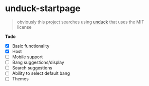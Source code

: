 # unduck-startpage

> obviously this project searches using [unduck](https://github.com/T3-Content/unduck) that uses the MIT license

**Todo**
- [x] Basic functionality
- [x] Host
- [ ] Mobile support
- [ ] Bang suggestions/display
- [ ] Search suggestions
- [ ] Ability to select default bang
- [ ] Themes
